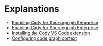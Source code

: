 # Explanations

- [Enabling Cody for Sourcegraph Enterprise](enabling_cody_enterprise.md)
- [Enabling Cody for Sourcegraph Enterprise](enabling_cody.md)
- [Installing the Cody VS Code extension](installing_vs_code.md)
- [Configuring code graph context](code_graph_context.md)
